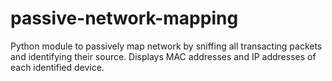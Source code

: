 # passive-network-mapping
Python module to passively map network by sniffing all transacting packets and identifying their source.
Displays MAC addresses and IP addresses of each identified device.
